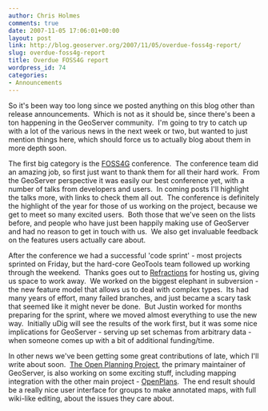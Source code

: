 ```yaml
---
author: Chris Holmes
comments: true
date: 2007-11-05 17:06:01+00:00
layout: post
link: http://blog.geoserver.org/2007/11/05/overdue-foss4g-report/
slug: overdue-foss4g-report
title: Overdue FOSS4G report
wordpress_id: 74
categories:
- Announcements
---
```


So it's been way too long since we posted anything on this blog other than release announcements.  Which is not as it should be, since there's been a ton happening in the GeoServer community.  I'm going to try to catch up with a lot of the various news in the next week or two, but wanted to just mention things here, which should force us to actually blog about them in more depth soon.

The first big category is the [FOSS4G](http://www.foss4g2007.org/) conference.  The conference team did an amazing job, so first just want to thank them for all their hard work.  From the GeoServer perspective it was easily our best conference yet, with a number of talks from developers and users.  In coming posts I'll highlight the talks more, with links to check them all out.  The conference is definitely the highlight of the year for those of us working on the project, because we get to meet so many excited users.  Both those that we've seen on the lists before, and people who have just been happily making use of GeoServer and had no reason to get in touch with us.  We also get invaluable feedback on the features users actually care about.

After the conference we had a successful 'code sprint' - most projects sprinted on Friday, but the hard-core GeoTools team followed up working through the weekend.  Thanks goes out to [Refractions](http://www.refractions.net) for hosting us, giving us space to work away.  We worked on the biggest elephant in subversion - the new feature model that allows us to deal with complex types.  Its had many years of effort, many failed branches, and just became a scary task that seemed like it might never be done.  But Justin worked for months preparing for the sprint, where we moved almost everything to use the new way.  Initially uDig will see the results of the work first, but it was some nice implications for GeoServer - serving up set schemas from arbitrary data - when someone comes up with a bit of additional funding/time.

In other news we've been getting some great contributions of late, which I'll write about soon.  [The Open Planning Project](http://topp.openplans.org), the primary maintainer of GeoServer, is also working on some exciting stuff, including mapping integration with the other main project - [OpenPlans](http://www.openplans.org).  The end result should be a really nice user interface for groups to make annotated maps, with full wiki-like editing, about the issues they care about.
